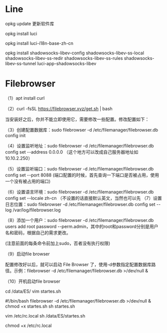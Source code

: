 # Line


opkg update 更新软件库

opkg install luci

opkg install luci-i18n-base-zh-cn



opkg install shadowsocks-libev-config shadowsocks-libev-ss-local shadowsocks-libev-ss-redir shadowsocks-libev-ss-rules shadowsocks-libev-ss-tunnel luci-app-shadowsocks-libev




# Filebrowser


（1）apt install curl

（2）curl -fsSL https://filebrowser.xyz/get.sh | bash

当安装好之后，你并不能立即使用它，需要修改一些配置。修改配置如下：

（3）创建配置数据库：sudo filebrowser -d /etc/filemanager/filebrowser.db config init

（4）设置监听地址：sudo filebrowser -d /etc/filemanager/filebrowser.db config set --address 0.0.0.0 （这个地方可以改成自己服务器地址如10.10.2.250）

（5）设置监听端口：sudo filebrowser -d /etc/filemanager/filebrowser.db config set --port 8088 (端口配置的时候，首先查询一下端口是否被占用，使用一个没有被占用的端口)

（6）设置语言环境：sudo filebrowser -d /etc/filemanager/filebrowser.db config set --locale zh-cn （不设置的话直接默认英文，当然也可以先 
（7）设置日志位置：sudo filebrowser -d /etc/filemanager/filebrowser.db config set --log /var/log/filebrowser.log

（8）添加一个用户：sudo filebrowser -d /etc/filemanager/filebrowser.db users add root password --perm.admin，其中的root和password分别是用户名和密码，根据自己的需求更改。

(注意前面的每条命令前加上sudo，否者没有执行权限)

（9）启动file browser



配置修改好以后，就可以启动 File Browser 了，使用-d参数指定配置数据库路径。示例：filebrowser -d /etc/filemanager/filebrowser.db >/dev/null &

（10）开机启动file browser

cd /data/ES/
vim startes.sh
 
#!/bin/bash
filebrowser -d /etc/filemanager/filebrowser.db >/dev/null &
chmod +x startes.sh
sh startes.sh

vim /etc/rc.local
sh /data/ES/startes.sh
 
chmod +x /etc/rc.local
 
